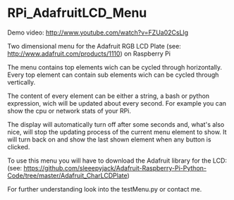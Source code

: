 RPi_AdafruitLCD_Menu
====================

Demo video: http://www.youtube.com/watch?v=FZUa02CsLlg

Two dimensional menu for the Adafruit RGB LCD Plate (see: http://www.adafruit.com/products/1110) on Raspberry Pi



The menu contains top elements wich can be cycled through horizontally.
Every top element can contain sub elements wich can be cycled through vertically.

The content of every element can be either a string, a bash or python expression, wich will be updated about every second.
For example you can show the cpu or network stats of your RPi.

The display will automatically turn off after some seconds and, what's also nice, will stop the updating process of the current menu element to show.
It will turn back on and show the last shown element when any button is clicked.

To use this menu you will have to download the Adafruit library for the LCD:
(see: https://github.com/sleeepyjack/Adafruit-Raspberry-Pi-Python-Code/tree/master/Adafruit_CharLCDPlate)

For further understanding look into the testMenu.py or contact me.
